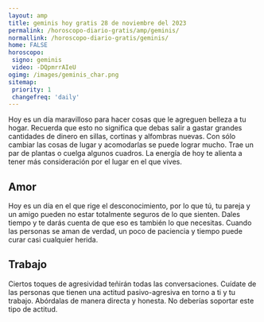 ```yaml
---
layout: amp
title: geminis hoy gratis 28 de noviembre del 2023 
permalink: /horoscopo-diario-gratis/amp/geminis/
normallink: /horoscopo-diario-gratis/geminis/
home: FALSE
horoscopo:
 signo: geminis
 video: -DQpmrrAIeU
ogimg: /images/geminis_char.png
sitemap:
 priority: 1
 changefreq: 'daily'
---
```



Hoy es un día maravilloso para hacer cosas que le agreguen belleza a tu hogar. Recuerda que esto no significa que debas salir a gastar grandes cantidades de dinero en sillas, cortinas y alfombras nuevas. Con sólo cambiar las cosas de lugar y acomodarlas se puede lograr mucho. Trae un par de plantas o cuelga algunos cuadros. La energía de hoy te alienta a tener más consideración por el lugar en el que vives.

## Amor

Hoy es un día en el que rige el desconocimiento, por lo que tú, tu pareja y un amigo pueden no estar totalmente seguros de lo que sienten. Dales tiempo y te darás cuenta de que eso es también lo que necesitas. Cuando las personas se aman de verdad, un poco de paciencia y tiempo puede curar casi cualquier herida.

## Trabajo

Ciertos toques de agresividad teñirán todas las conversaciones. Cuídate de las personas que tienen una actitud pasivo-agresiva en torno a ti y tu trabajo. Abórdalas de manera directa y honesta. No deberías soportar este tipo de actitud.